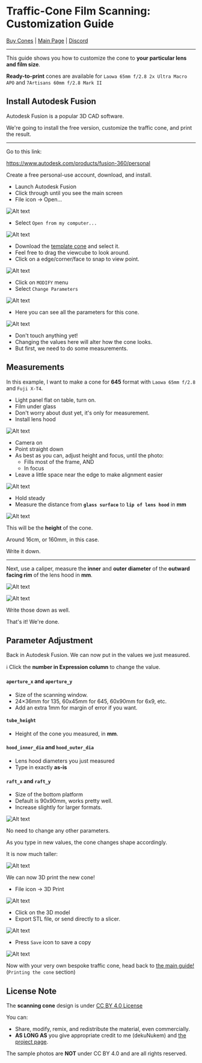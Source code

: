 # Traffic-Cone Film Scanning: Customization Guide

[Buy Cones]() | [Main Page](README.md) | [Discord](https://discord.gg/wB9mKjD2Cn)

----------

This guide shows you how to customize the cone to **your particular lens and film size**.

**Ready-to-print** cones are available for `Laowa 65mm f/2.8 2x Ultra Macro APO` and `7Artisans 60mm f/2.8 Mark II`

## Install Autodesk Fusion

Autodesk Fusion is a popular 3D CAD software.

We're going to install the free version, customize the traffic cone, and print the result.

------

Go to this link:

https://www.autodesk.com/products/fusion-360/personal

Create a free personal-use account, download, and install.

* Launch Autodesk Fusion
* Click through until you see the main screen
* File icon -> Open...

![Alt text](images/open.png)

* Select `Open from my computer...`

![Alt text](images/frompc.png)

* Download the [template cone](https://github.com/dekuNukem/traffic-cone-film-scanning/raw/master/3d_models/cone_template.f3d) and select it.
* Feel free to drag the viewcube to look around.
* Click on a edge/corner/face to snap to view point.

![Alt text](images/tempcone.png)

* Click on `MODIFY` menu
* Select `Change Parameters`

![Alt text](images/changepara.png)

* Here you can see all the parameters for this cone.

![Alt text](images/parameters_35mm.png)

* Don't touch anything yet!
* Changing the values here will alter how the cone looks. 
* But first, we need to do some measurements.

## Measurements

In this example, I want to make a cone for **645** format with `Laowa 65mm f/2.8` and `Fuji X-T4`.

* Light panel flat on table, turn on.
* Film under glass
* Don't worry about dust yet, it's only for measurement.
* Install lens hood

![Alt text](images/measurestart.jpeg)

* Camera on
* Point straight down
* As best as you can, adjust height and focus, until the photo:
	* Fills most of the frame, AND
	* In focus
* Leave a little space near the edge to make alignment easier 

![Alt text](images/heightfocus.png)

* Hold steady
* Measure the distance from **`glass surface`** to **`lip of lens hood`** in **mm**

![Alt text](images/ruler.jpeg)

This will be the **height** of the cone.

Around 16cm, or 160mm, in this case.

Write it down.

----

Next, use a caliper, measure the **inner** and **outer diameter** of the **outward facing rim** of the lens hood in **mm**.

![Alt text](images/hoodin.jpeg)

![Alt text](images/hoodout.jpeg)

Write those down as well.

That's it! We're done.

## Parameter Adjustment

Back in Autodesk Fusion. We can now put in the values we just measured.

ℹ️ Click the **number in Expression column** to change the value.

#### `aperture_x` and `aperture_y`

* Size of the scanning window.
* 24×36mm for 135, 60x45mm for 645, 60x90mm for 6x9, etc.
* Add an extra 1mm for margin of error if you want.

#### `tube_height`

* Height of the cone you measured, in **mm**.

#### `hood_inner_dia` and `hood_outer_dia`

* Lens hood diameters you just measured
* Type in exactly **as-is**

#### `raft_x` and `raft_y`

* Size of the bottom platform
* Default is 90x90mm, works pretty well.
* Increase slightly for larger formats.

![Alt text](images/newpara.png)

No need to change any other parameters.

As you type in new values, the cone changes shape accordingly.

It is now much taller:

![Alt text](images/newcone.png)

We can now 3D print the new cone!

* File icon -> 3D Print 

![Alt text](images/f3d.png)

* Click on the 3D model
* Export STL file, or send directly to a slicer.

![Alt text](images/3dmenu.png)

* Press `Save` icon to save a copy

![Alt text](images/save.png)

Now with your very own bespoke traffic cone, head back to [the main guide!](README.md#printing-the-cone) (`Printing the cone` section)

## License Note

The **scanning cone** design is under [CC BY 4.0 License](https://creativecommons.org/licenses/by/4.0/deed.en)

You can:

* Share, modify, remix, and redistribute the material, even commercially.
* **AS LONG AS** you give appropriate credit to me (dekuNukem) and [the project page](https://github.com/dekuNukem/traffic-cone-film-scanning).

The sample photos are **NOT** under CC BY 4.0 and are all rights reserved.